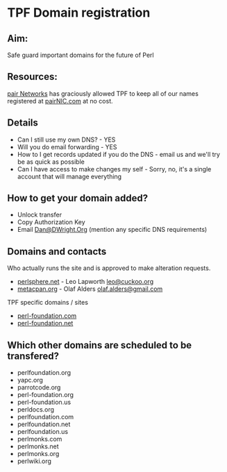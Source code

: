 TPF Domain registration
=======================

## Aim:

Safe guard important domains for the future of Perl

## Resources:

[pair Networks](http://www.pairnic.com/) has graciously allowed TPF to keep
all of our names registered at [pairNIC.com](http://www.pairnic.com/) at no cost.

## Details

 * Can I still use my own DNS? - YES
 * Will you do email forwarding - YES
 * How to I get records updated if you do the DNS - email us and we'll try be as quick as possible
 * Can I have access to make changes my self - Sorry, no, it's a single account that will manage everything

## How to get your domain added?

 * Unlock transfer
 * Copy Authorization Key
 * Email Dan@DWright.Org (mention any specific DNS requirements)

## Domains and contacts

Who actually runs the site and is approved to make alteration requests.

 * [perlsphere.net](http://perlsphere.net) - Leo Lapworth leo@cuckoo.org
 * [metacpan.org](http://metacpan.org) - Olaf Alders olaf.alders@gmail.com

TPF specific domains / sites

 * [perl-foundation.com](http://perl-foundation.com)
 * [perl-foundation.net](http://perl-foundation.net)

## Which other domains are scheduled to be transfered?

 * perlfoundation.org
 * yapc.org
 * parrotcode.org
 * perl-foundation.org
 * perl-foundation.us
 * perldocs.org
 * perlfoundation.com
 * perlfoundation.net
 * perlfoundation.us
 * perlmonks.com
 * perlmonks.net
 * perlmonks.org
 * perlwiki.org

